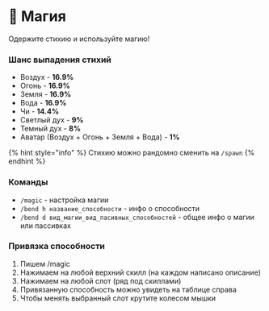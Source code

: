 # 💫 Магия

Одержите стихию и используйте магию!

### **Шанс выпадения стихий**&#x20;

* Воздух - **16.9%**&#x20;
* Огонь - **16.9%**&#x20;
* Земля - **16.9%**&#x20;
* Вода - **16.9%**&#x20;
* Чи - **14.4%**&#x20;
* Светлый дух - **9%**&#x20;
* Темный дух - **8%**&#x20;
* Аватар (Воздух + Огонь + Земля + Вода) - **1%**

{% hint style="info" %}
Стихию можно рандомно сменить на `/spawn`
{% endhint %}

### **Команды**&#x20;

* `/magic` - настройка магии&#x20;
* `/bend h название_способности` - инфо о способности&#x20;
* `/bend d вид_магии_вид_пасивных_способностей` - общее инфо о магии или пассивках

### &#x20;Привязка способности

1. Пишем /magic
2. Нажимаем на любой верхний скилл (на каждом написано описание)
3. Нажимаем на любой слот (ряд под скиллами)&#x20;
4. Привязанную способность можно увидеть на таблице справа
5. Чтобы менять выбранный слот крутите колесом мышки
